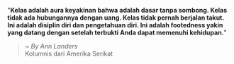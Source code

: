 "**Kelas adalah aura keyakinan bahwa adalah dasar tanpa sombong. Kelas tidak ada hubungannya dengan uang. Kelas tidak pernah berjalan takut. Ini adalah disiplin diri dan pengetahuan diri. Ini adalah footedness yakin yang datang dengan setelah terbukti Anda dapat memenuhi kehidupan.**"

> ~ _By Ann Landers_  
Kolumnis dari Amerika Serikat

